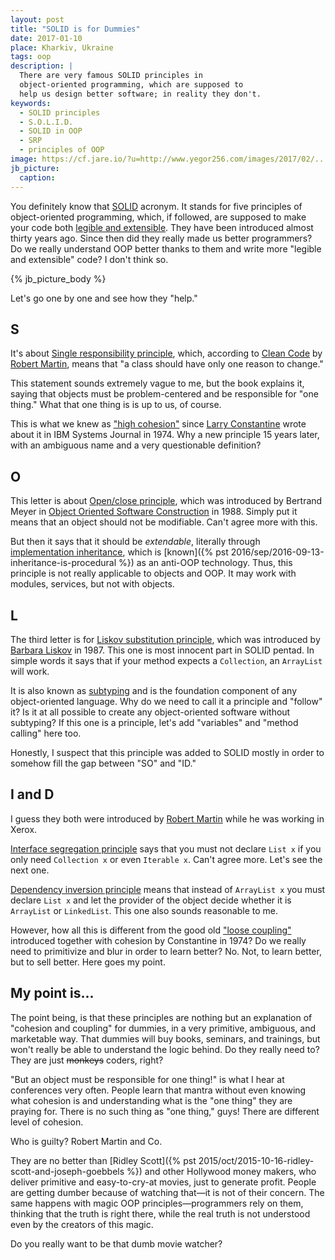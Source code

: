 ```yaml
---
layout: post
title: "SOLID is for Dummies"
date: 2017-01-10
place: Kharkiv, Ukraine
tags: oop
description: |
  There are very famous SOLID principles in
  object-oriented programming, which are supposed to
  help us design better software; in reality they don't.
keywords:
  - SOLID principles
  - S.O.L.I.D.
  - SOLID in OOP
  - SRP
  - principles of OOP
image: https://cf.jare.io/?u=http://www.yegor256.com/images/2017/02/...
jb_picture:
  caption:
---
```


You definitely know that [SOLID](https://en.wikipedia.org/wiki/SOLID_%28object-oriented_design%29)
acronym. It stands for five principles
of object-oriented programming, which, if followed, are supposed to
make your code both [legible and extensible](https://en.wikipedia.org/wiki/SOLID_%28object-oriented_design%29).
They have been introduced almost thirty years ago. Since then
did they really made us better programmers?
Do we really understand OOP better thanks to them and write more
"legible and extensible" code? I don't think so.

<!--more-->

{% jb_picture_body %}

Let's go one by one and see how they "help."

## S

It's about [Single responsibility principle](https://en.wikipedia.org/wiki/Single_responsibility_principle),
which, according to [Clean Code](http://amzn.to/2m7LmaA) by
[Robert Martin](https://en.wikipedia.org/wiki/Robert_Cecil_Martin), means that
"a class should have only one reason to change."

This statement sounds extremely vague to me, but the book explains it, saying that
objects must be problem-centered and be responsible for "one thing."
What that one thing is is up to us, of course.

This is what we knew as
["high cohesion"](https://en.wikipedia.org/wiki/Cohesion_%28computer_science%29)
since [Larry Constantine](https://en.wikipedia.org/wiki/Larry_Constantine)
wrote about it in IBM Systems Journal in 1974.
Why a new principle 15 years later, with an ambiguous name and
a very questionable definition?

## O

This letter is about [Open/close principle](https://en.wikipedia.org/wiki/Open/closed_principle),
which was introduced by Bertrand Meyer in
[Object Oriented Software Construction](http://amzn.to/2lNxy44) in 1988.
Simply put it means that an object should not be modifiable. Can't agree more
with this.

But then it says that it should be _extendable_, literally through
[implementation inheritance](https://en.wikipedia.org/wiki/Inheritance_%28object-oriented_programming%29), which is
[known]({% pst 2016/sep/2016-09-13-inheritance-is-procedural %}) as an anti-OOP technology.
Thus, this principle is not really applicable to objects and OOP.
It may work with modules, services, but not with objects.

## L

The third letter is for [Liskov substitution principle](https://en.wikipedia.org/wiki/Liskov_substitution_principle),
which was introduced by
[Barbara Liskov](https://en.wikipedia.org/wiki/Barbara_Liskov) in 1987.
This one is most innocent part in SOLID pentad. In simple words it says
that if your method expects a `Collection`, an `ArrayList` will work.

It is also known as [subtyping](https://en.wikipedia.org/wiki/Subtyping) and is
the foundation component of any object-oriented language. Why do we need to
call it a principle and "follow" it? Is it at all possible to create any
object-oriented software without subtyping? If this one is a principle, let's
add "variables" and "method calling" here too.

Honestly, I suspect that this principle was added to SOLID mostly in order
to somehow fill the gap between "SO" and "ID."

## I and D

I guess they both were introduced by
[Robert Martin](https://en.wikipedia.org/wiki/Robert_Cecil_Martin) while
he was working in Xerox.

[Interface segregation principle](https://en.wikipedia.org/wiki/Interface_segregation_principle)
says that you must not declare `List x` if you only need `Collection x`
or even `Iterable x`. Can't agree more. Let's see the next one.

[Dependency inversion principle](https://en.wikipedia.org/wiki/Dependency_inversion_principle)
means that instead of `ArrayList x` you must
declare `List x` and let the provider of the object decide whether
it is `ArrayList` or `LinkedList`. This one also sounds reasonable to me.

However, how all this is different from the good old
["loose coupling"](https://en.wikipedia.org/wiki/Coupling_%28computer_programming%29)
introduced together with cohesion by Constantine in 1974?
Do we really need to primitivize and blur in order to learn better?
No. Not, to learn better, but to sell better. Here goes my point.

## My point is...

The point being, is that these principles are nothing but an explanation of
"cohesion and coupling" for dummies, in a very primitive, ambiguous,
and marketable way. That dummies will buy books, seminars, and trainings,
but won't really be able to understand the logic behind. Do they really
need to? They are just <del>monkeys</del> coders, right?

"But an object must be responsible for one thing!" is what I hear at
conferences very often. People learn that mantra without even knowing
what cohesion is and understanding what is the "one thing" they are
praying for. There is no such thing as "one thing," guys! There are different
level of cohesion.

Who is guilty? Robert Martin and Co.

They are no better than
[Ridley Scott]({% pst 2015/oct/2015-10-16-ridley-scott-and-joseph-goebbels %})
and other Hollywood money makers, who
deliver primitive and easy-to-cry-at movies, just to generate profit. People
are getting dumber because of watching that&mdash;it is not of their concern.
The same happens with magic OOP principles&mdash;programmers rely on
them, thinking that the truth is right there, while the real truth
is not understood even by the creators of this magic.

Do you really want to be that dumb movie watcher?


